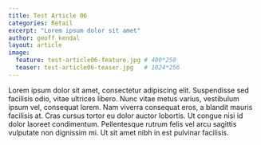 ```yaml
---
title: Test Article 06
categories: Retail
excerpt: "Lorem ipsum dolor sit amet"
author: geoff_kendal
layout: article
image: 
  feature: test-article06-feature.jpg # 400*250
  teaser: test-article06-teaser.jpg   # 1024*256
---
```


Lorem ipsum dolor sit amet, consectetur adipiscing elit. Suspendisse sed facilisis odio, vitae ultrices libero. Nunc vitae metus varius, vestibulum ipsum vel, consequat lorem. Nam viverra consequat eros, a blandit mauris facilisis at. Cras cursus tortor eu dolor auctor lobortis. Ut congue nisi id dolor laoreet condimentum. Pellentesque rutrum felis vel arcu sagittis vulputate non dignissim mi. Ut sit amet nibh in est pulvinar facilisis.
